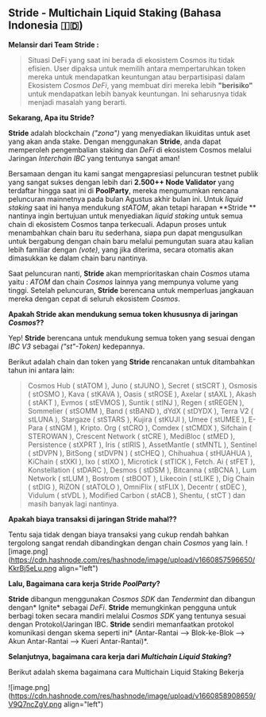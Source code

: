 ## Stride - Multichain Liquid Staking (Bahasa Indonesia 🇮🇩)

**Melansir dari Team Stride :**

> Situasi DeFi yang saat ini berada di ekosistem Cosmos itu tidak efisien. User dipaksa untuk memilih antara mempertaruhkan token mereka untuk mendapatkan keuntungan atau berpartisipasi dalam Ekosistem *Cosmos DeFi*, yang membuat diri mereka lebih **"berisiko"** untuk mendapatkan lebih banyak keuntungan. Ini seharusnya tidak menjadi masalah yang berarti.

**Sekarang, Apa itu Stride?**

**Stride** adalah blockchain *("zona")* yang menyediakan likuiditas untuk aset yang akan anda stake. Dengan menggunakan **Stride**, anda dapat memperoleh pengembalian staking dan *DeFi* di ekosistem Cosmos melalui Jaringan *Interchain IBC* yang tentunya sangat aman!

Bersamaan dengan itu kami sangat mengapresiasi peluncuran testnet publik yang sangat sukses dengan lebih dari **2.500++ Node Validator** yang terdaftar hingga saat ini di **PoolParty**, mereka mengumumkan rencana peluncuran mainnetnya pada bulan Agustus akhir bulan ini. Untuk *liquid staking* saat ini hanya mendukung *stATOM*, akan tetapi harapan **Stride ** nantinya ingin bertujuan untuk menyediakan *liquid staking* untuk semua chain di ekosistem Cosmos tanpa terkecuali. Adapun proses untuk menambahkan chain baru itu sederhana, siapa pun dapat mengusulkan untuk bergabung dengan chain baru melalui pemungutan suara atau kalian lebih familiar dengan *(vote)*, yang jika diterima, secara otomatis akan dimasukkan ke dalam chain baru nantinya.

Saat peluncuran nanti, **Stride** akan memprioritaskan chain *Cosmos* utama yaitu : *ATOM* dan chain *Cosmos* lainnya yang mempunya volume yang tinggi. Setelah peluncuran, **Stride** berencana untuk memperluas jangkauan mereka dengan cepat di seluruh ekosistem *Cosmos*.

**Apakah Stride akan mendukung semua token khususnya di jaringan *Cosmos*??**

Yep! **Stride** berencana untuk mendukung semua token yang sesuai dengan *IBC V3* sebagai *("st"-Token)* kedepannya.

Berikut adalah chain dan token yang **Stride** rencanakan untuk ditambahkan tahun ini antara lain:

> Cosmos Hub ( stATOM ), Juno ( stJUNO ), Secret ( stSCRT ), Osmosis ( stOSMO ), Kava ( stKAVA ), Oasis ( stROSE ), Axelar ( stAXL ), Akash ( stAKT ), Evmos ( stEVMOS ), Suntik ( stINJ ), Regen ( stREGEN ), Sommelier ( stSOMM ), Band ( stBAND ), dYdX ( stDYDX ), Terra V2 ( stLUNA ), Stargaze ( stSTARS ), Kujira ( stKUJI ), Umee ( stUMEE ), E-Para ( stNGM ), Kripto. Org ( stCRO ), Comdex ( stCMDX ), Sifchain ( STEROWAN ), Crescent Network ( stCRE ), MediBloc ( stMED ), Persistence ( stXPRT ), Iris ( stIRIS ), AssetMantle ( stMNTL ), Sentinel ( stDVPN ), BitSong ( stDVPN ) ( stCHEQ ), Chihuahua ( stHUAHUA ), KiChain ( stXKI ), Ixo ( stIXO ), Microtick ( stTICK ), Fetch. Ai ( stFET ), Konstellation ( stDARC ), Desmos ( stDSM ), Bitcanna ( stBCNA ), Lum Network ( stLUM ), Bostrom ( stBOOT ), Likecoin ( stLIKE ), Dig Chain ( stDIG ), RiZON ( stATOLO ), OmniFlix ( stFLIX ), Decentr ( stDEC ), Vidulum ( stVDL ), Modified Carbon ( stACB ), Shentu, ( stCT ) dan masih banyak lagi nantinya.

**Apakah biaya transaksi di jaringan Stride mahal??**

Tentu saja tidak dengan biaya transaksi yang cukup rendah bahkan tergolong sangat rendah dibandingkan dengan chain *Cosmos* yang lain.
![image.png](https://cdn.hashnode.com/res/hashnode/image/upload/v1660857596650/KkrBj5eLu.png align="left")

**Lalu, Bagaimana cara kerja Stride *PoolParty*?**

**Stride** dibangun menggunakan *Cosmos SDK* dan *Tendermint* dan dibangun dengan* Ignite* sebagai *DeFi*. **Stride** memungkinkan pengguna untuk berbagi token secara mandiri melalui *Cosmos SDK* yang tentunya sesuai dengan Protokol/Jaringan IBC. **Stride** sendiri memanfaatkan protokol komunikasi dengan skema seperti ini* (Antar-Rantai --> Blok-ke-Blok --> Akun Antar-Rantai --> Kueri Antar-Rantai)*.


**Selanjutnya, bagaimana cara kerja dari *Multichain Liquid Staking*?**

Berikut adalah skema bagaimana cara Multichain Liquid Staking Bekerja 

![image.png](https://cdn.hashnode.com/res/hashnode/image/upload/v1660858908659/V9Q7ncZgV.png align="left")



